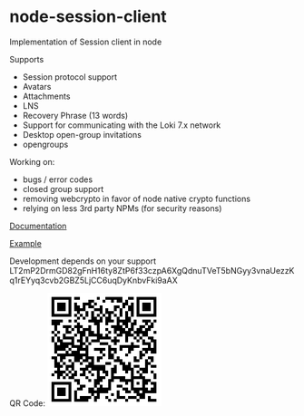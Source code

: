 # node-session-client
Implementation of Session client in node

Supports
- Session protocol support
- Avatars
- Attachments
- LNS
- Recovery Phrase (13 words)
- Support for communicating with the Loki 7.x network
- Desktop open-group invitations
- opengroups

Working on:
- bugs / error codes
- closed group support
- removing webcrypto in favor of node native crypto functions
- relying on less 3rd party NPMs (for security reasons)

[Documentation](https://hesiod-project.github.io/node-session-client/)

[Example](sample.js)

Development depends on your support
LT2mP2DrmGD82gFnH16ty8ZtP6f33czpA6XgQdnuTVeT5bNGyy3vnaUezzKq1rEYyq3cvb2GBZ5LjCC6uqDyKnbvFki9aAX

QR Code:
![LT2mP2DrmGD82gFnH16ty8ZtP6f33czpA6XgQdnuTVeT5bNGyy3vnaUezzKq1rEYyq3cvb2GBZ5LjCC6uqDyKnbvFki9aAX](LT2mP2DrmGD82gFnH16ty8ZtP6f33czpA6XgQdnuTVeT5bNGyy3vnaUezzKq1rEYyq3cvb2GBZ5LjCC6uqDyKnbvFki9aAX.png)
